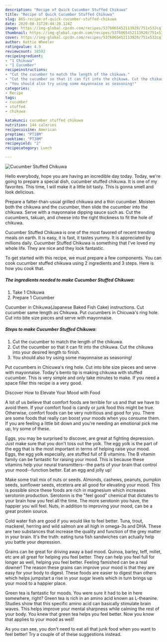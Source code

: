 ```yaml
---
description: "Recipe of Quick Cucumber Stuffed Chikuwa"
title: "Recipe of Quick Cucumber Stuffed Chikuwa"
slug: 865-recipe-of-quick-cucumber-stuffed-chikuwa
date: 2020-08-31T20:44:20.124Z
image: https://img-global.cpcdn.com/recipes/5376065452113920/751x532cq70/cucumber-stuffed-chikuwa-recipe-main-photo.jpg
thumbnail: https://img-global.cpcdn.com/recipes/5376065452113920/751x532cq70/cucumber-stuffed-chikuwa-recipe-main-photo.jpg
cover: https://img-global.cpcdn.com/recipes/5376065452113920/751x532cq70/cucumber-stuffed-chikuwa-recipe-main-photo.jpg
author: Hattie Wheeler
ratingvalue: 4.9
reviewcount: 38592
recipeingredient:
- "1 Chikuwa"
- "1 Cucumber"
recipeinstructions:
- "Cut the cucumber to match the length of the chikuwa."
- "Cut the cucumber so that it can fit into the chikuwa. Cut the chikuwa into your desired length to finish."
- "You should also try using some mayonnaise as seasoning!"
categories:
- Recipe
tags:
- cucumber
- stuffed
- chikuwa

katakunci: cucumber stuffed chikuwa 
nutrition: 144 calories
recipecuisine: American
preptime: "PT18M"
cooktime: "PT30M"
recipeyield: "2"
recipecategory: Lunch

---
```



![Cucumber Stuffed Chikuwa](https://img-global.cpcdn.com/recipes/5376065452113920/751x532cq70/cucumber-stuffed-chikuwa-recipe-main-photo.jpg)

Hello everybody, hope you are having an incredible day today. Today, we're going to prepare a special dish, cucumber stuffed chikuwa. It is one of my favorites. This time, I will make it a little bit tasty. This is gonna smell and look delicious.

Prepare a fatter-than-usual grilled chikuwa and a thin cucumber. Moisten both the chikuwa and the cucumber, then slide the cucumber into the chikuwa. Serve with a mayonnaise dipping sauce such as. Cut the cucumbers, takuan, and cheese into the right thickness to fit the hole of chikuwa.

Cucumber Stuffed Chikuwa is one of the most favored of recent trending meals on earth. It is easy, it is fast, it tastes yummy. It is appreciated by millions daily. Cucumber Stuffed Chikuwa is something that I've loved my whole life. They are nice and they look fantastic.


To get started with this recipe, we must prepare a few components. You can cook cucumber stuffed chikuwa using 2 ingredients and 3 steps. Here is how you cook that.

<!--inarticleads1-->

##### The ingredients needed to make Cucumber Stuffed Chikuwa:

1. Take 1 Chikuwa
1. Prepare 1 Cucumber


Cucumber in Chikuwa(Japanese Baked Fish Cake) instructions. Cut cucumber same length as Chikuwa. Put cucumbers in Chicuwa&#39;s ring hole. Cut into bite size pieces and serve with mayonnaise. 

<!--inarticleads2-->

##### Steps to make Cucumber Stuffed Chikuwa:

1. Cut the cucumber to match the length of the chikuwa.
1. Cut the cucumber so that it can fit into the chikuwa. Cut the chikuwa into your desired length to finish.
1. You should also try using some mayonnaise as seasoning!


Put cucumbers in Chicuwa&#39;s ring hole. Cut into bite size pieces and serve with mayonnaise. Today&#39;s bento tip is making chikuwa with stuffed cucumber. This is very simple and only take minutes to make. If you need a space filler this recipe is a very good. 

Discover How to Elevate Your Mood with Food


A lot of us believe that comfort foods are terrible for us and that we have to avoid them. If your comfort food is candy or junk food this might be true. Otherwise, comfort foods can be very nutritious and good for you. There are some foods that really can boost your moods when you consume them. If you are feeling a little bit down and you're needing an emotional pick me up, try some of these.

Eggs, you may be surprised to discover, are great at fighting depression. Just make sure that you don't toss out the yolk. The egg yolk is the part of the egg that is the most important in terms of helping raise your mood. Eggs, the egg yolk especially, are stuffed full of B vitamins. The B vitamin family can be fantastic for raising your mood. This is because these vitamins help your neural transmitters--the parts of your brain that control your mood--function better. Eat an egg and jolly up!

Make some trail mix of nuts or seeds. Almonds, cashews, peanuts, pumpkin seeds, sunflower seeds, etcetera are all good for elevating your mood. This is possible since these foods are rich in magnesium which increases serotonin production. Serotonin is the "feel good" chemical that dictates to your brain how you feel all the time. The more serotonin you have, the happier you will feel. Nuts, in addition to improving your mood, can be a great protein source.

Cold water fish are good if you would like to feel better. Tuna, trout, mackerel, herring and wild salmon are all high in omega-3s and DHA. These are two substances that increase the quality and function of the grey matter in your brain. It's the truth: eating tuna fish sandwiches can actually help you battle your depression. 

Grains can be great for driving away a bad mood. Quinoa, barley, teff, millet, etc are all great for helping you feel better. They can help you feel full for longer as well, helping you feel better. Feeling famished can be a real downer! The reason these grains can improve your mood is that they are easy for your body to digest. These foods are easier to digest than others which helps jumpstart a rise in your sugar levels which in turn brings up your mood to a happier place.

Green tea is fantastic for moods. You were sure it had to be in here somewhere, right? Green tea is rich in an amino acid known as L-theanine. Studies show that this specific amino acid can basically stimulate brain waves. This helps improve your mental sharpness while calming the rest of your body. You knew that green tea helps you feel better. Now you know that applies to your mood as well!

As you can see, you don't need to eat all that junk food when you want to feel better! Try  a  couple of  of  these  suggestions  instead.

